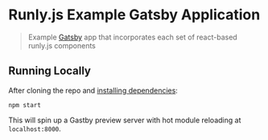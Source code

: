 # Runly.js Example Gatsby Application

> Example [Gatsby](https://www.gatsbyjs.org/) app that incorporates each set of react-based runly.js components

## Running Locally

After cloning the repo and [installing dependencies](../../README.md#rocket-running-locally):

```
npm start
```

This will spin up a Gastby preview server with hot module reloading at `localhost:8000`.
